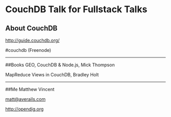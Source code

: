 # CouchDB Talk for Fullstack Talks

## About CouchDB

http://guide.couchdb.org/

\#couchdb (Freenode)

---
##Books
GEO, CouchDB & Node.js, Mick Thompson

MapReduce Views in CouchDB, Bradley Holt

---
##Me
Matthew Vincent

matt@averails.com

http://opendig.org
